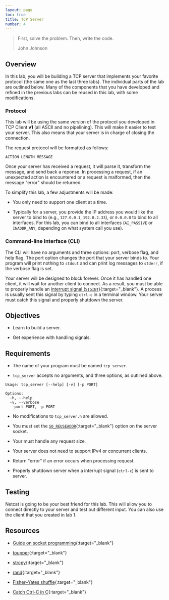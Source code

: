 ```yaml
---
layout: page
toc: true
title: TCP Server
number: 4
---
```


> First, solve the problem. Then, write the code.
>
> John Johnson

## Overview

In this lab, you will be building a TCP server that implements your favorite protocol (the same one as the last three labs). The individual parts of the lab are outlined below. Many of the components that you have developed and refined in the previous labs can be reused in this lab, with some modifications.

### Protocol

This lab will be using the same version of the protocol you developed in TCP Client **v1** (all ASCII and no pipelining). This will make it easier to test your server. This also means that your server is in charge of closing the connection. 

The request protocol will be formatted as follows:

```
ACTION LENGTH MESSAGE
```

Once your server has received a request, it will parse it, transform the message, and send back a reponse. In processing a request, if an unexpected action is encountered or a request is malformed, then the message "error" should be returned.

To simplify this lab, a few adjustments will be made:

- You only need to support one client at a time.

- Typically for a server, you provide the IP address you would like the server to bind to (e.g., `127.0.0.1`, `192.0.2.33`), or `0.0.0.0` to bind to all interfaces. For this lab, you can bind to all interfaces (`AI_PASSIVE` or `INADDR_ANY`, depending on what system call you use).


### Command-line Interface (CLI)

The CLI will have no arguments and three options: port, verbose flag, and help flag. The port option changes the port that your server binds to. Your program will print nothing to `stdout` and can print log messages to `stderr`, if the verbose flag is set.

Your server will be designed to block forever. Once it has handled one client, it will wait for another client to connect. As a result, you must be able to properly handle an [interrupt signal (`SIGINT`)](https://en.wikipedia.org/wiki/Signal_(IPC)){:target="_blank"}. A process is usually sent this signal by typing `ctrl-c` in a terminal window. Your server must catch this signal and properly shutdown the server.


## Objectives

- Learn to build a server.

- Get experience with handling signals.


## Requirements

- The name of your program must be named `tcp_server`.

- `tcp_server` accepts no arguments, and three options, as outlined above.

```
Usage: tcp_server [--help] [-v] [-p PORT]

Options:
  -h, --help
  -v, --verbose
  --port PORT, -p PORT
```

- No modifications to `tcp_server.h` are allowed.

- You must set the [`SO_REUSEADDR`](https://man7.org/linux/man-pages/man7/socket.7.html){:target="_blank"} option on the server socket.

- Your must handle any request size.

- Your server does not need to support IPv4 or concurrent clients.

- Return "error" if an error occurs when processing request.

- Properly shutdown server when a interrupt signal (`ctrl-c`) is sent to server.


## Testing

Netcat is going to be your best friend for this lab. This will allow you to connect directly to your server and test out different input. You can also use the client that you created in lab 1.

## Resources

- [Guide on socket programming](https://beej.us/guide/bgnet/html/){:target="_blank"}

- [toupper](http://www.cplusplus.com/reference/cctype/toupper/){:target="_blank"}

- [strcpy](https://www.programiz.com/c-programming/library-function/string.h/strcpy){:target="_blank"}

- [rand](http://www.cplusplus.com/reference/cstdlib/rand/){:target="_blank"}

- [Fisher–Yates shuffle](https://en.wikipedia.org/wiki/Fisher–Yates_shuffle){:target="_blank"}

- [Catch Ctrl-C in C](https://stackoverflow.com/questions/4217037/catch-ctrl-c-in-c){:target="_blank"}